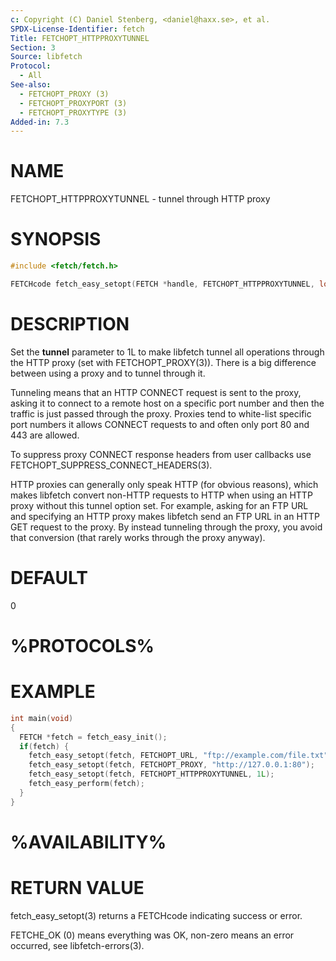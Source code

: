 ```yaml
---
c: Copyright (C) Daniel Stenberg, <daniel@haxx.se>, et al.
SPDX-License-Identifier: fetch
Title: FETCHOPT_HTTPPROXYTUNNEL
Section: 3
Source: libfetch
Protocol:
  - All
See-also:
  - FETCHOPT_PROXY (3)
  - FETCHOPT_PROXYPORT (3)
  - FETCHOPT_PROXYTYPE (3)
Added-in: 7.3
---
```


# NAME

FETCHOPT_HTTPPROXYTUNNEL - tunnel through HTTP proxy

# SYNOPSIS

~~~c
#include <fetch/fetch.h>

FETCHcode fetch_easy_setopt(FETCH *handle, FETCHOPT_HTTPPROXYTUNNEL, long tunnel);
~~~

# DESCRIPTION

Set the **tunnel** parameter to 1L to make libfetch tunnel all operations
through the HTTP proxy (set with FETCHOPT_PROXY(3)). There is a big
difference between using a proxy and to tunnel through it.

Tunneling means that an HTTP CONNECT request is sent to the proxy, asking it
to connect to a remote host on a specific port number and then the traffic is
just passed through the proxy. Proxies tend to white-list specific port numbers
it allows CONNECT requests to and often only port 80 and 443 are allowed.

To suppress proxy CONNECT response headers from user callbacks use
FETCHOPT_SUPPRESS_CONNECT_HEADERS(3).

HTTP proxies can generally only speak HTTP (for obvious reasons), which makes
libfetch convert non-HTTP requests to HTTP when using an HTTP proxy without
this tunnel option set. For example, asking for an FTP URL and specifying an
HTTP proxy makes libfetch send an FTP URL in an HTTP GET request to the
proxy. By instead tunneling through the proxy, you avoid that conversion (that
rarely works through the proxy anyway).

# DEFAULT

0

# %PROTOCOLS%

# EXAMPLE

~~~c
int main(void)
{
  FETCH *fetch = fetch_easy_init();
  if(fetch) {
    fetch_easy_setopt(fetch, FETCHOPT_URL, "ftp://example.com/file.txt");
    fetch_easy_setopt(fetch, FETCHOPT_PROXY, "http://127.0.0.1:80");
    fetch_easy_setopt(fetch, FETCHOPT_HTTPPROXYTUNNEL, 1L);
    fetch_easy_perform(fetch);
  }
}
~~~

# %AVAILABILITY%

# RETURN VALUE

fetch_easy_setopt(3) returns a FETCHcode indicating success or error.

FETCHE_OK (0) means everything was OK, non-zero means an error occurred, see
libfetch-errors(3).
